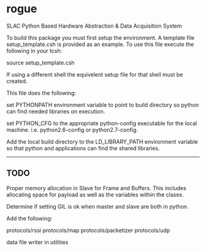 # rogue
SLAC Python Based Hardware Abstraction &amp; Data Acquisition System

To build this package you must first setup the environment. A
template file setup_template.csh is provided as an example. To 
use this file execute the following in your tcsh:

source setup_template.csh

If using a different shell the equivelent setup file for that shell 
must be created.

This file does the following:

set PYTHONPATH environment variable to point to build directory so python
can find needed libraries on execution.

set PYTHON_CFG to the appropriate python-config executable for the local
machine. i.e. python2.6-config or python2.7-config.

Add the local build directory to the LD_LIBRARY_PATH environment variable
so that python and applications can find the shared libraries.

------------------
TODO
------------------

Proper memory allocation in Slave for Frame and Buffers. This includes allocating
space for payload as well as the variables within the clases.

Determine if setting GIL is ok when master and slave are both in python.

Add the following:

protocols/rssi
protocols/map
protocols/packetizer
protocols/udp

data file writer in utilities
